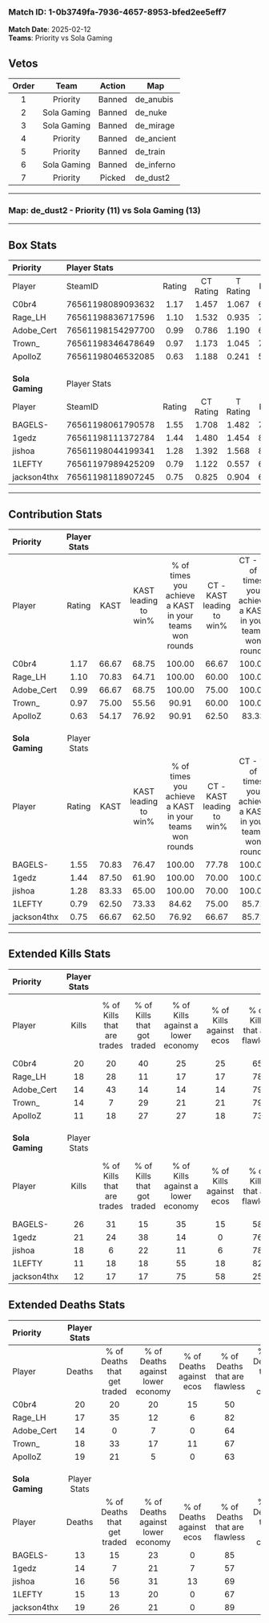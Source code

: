 ### Match ID: 1-0b3749fa-7936-4657-8953-bfed2ee5eff7  
**Match Date**: 2025-02-12  
**Teams**: Priority vs Sola Gaming  

## Vetos  

| Order | Team | Action | Map |
| :---: | :--: | :----: | --- |
| 1 | Priority | Banned | de_anubis |
| 2 | Sola Gaming | Banned | de_nuke |
| 3 | Sola Gaming | Banned | de_mirage |
| 4 | Priority | Banned | de_ancient |
| 5 | Priority | Banned | de_train |
| 6 | Sola Gaming | Banned | de_inferno |
| 7 | Priority | Picked | de_dust2 |

---  

### **Map**: de_dust2 - Priority (11) vs Sola Gaming (13)  
---  

## Box Stats  

| **Priority**    | Player Stats      |        |           |          |       |       |       |         |        |      |     |
| :- | :- | :-: | :-: | :-: | :-: | :-: | :-: | :-: | :-: | :-: | :-: |
| Player          | SteamID           | Rating | CT Rating | T Rating | KAST  |  ADR  | Kills | Assists | Deaths | K/D  | HS% |
| C0br4           | 76561198089093632 |  1.17  |   1.457   |  1.067   | 66.67 | 101.3 |  20   |    5    |   20   | 1.00 | 40  |
| Rage_LH         | 76561198836717596 |  1.10  |   1.532   |  0.935   | 70.83 | 72.0  |  18   |    5    |   17   | 1.06 | 27  |
| Adobe_Cert      | 76561198154297700 |  0.99  |   0.786   |  1.190   | 66.67 | 70.6  |  14   |    5    |   14   | 1.00 | 57  |
| Trown_          | 76561198346478649 |  0.97  |   1.173   |  1.045   | 75.00 | 69.7  |  14   |    9    |   18   | 0.78 | 42  |
| ApolloZ         | 76561198046532085 |  0.63  |   1.188   |  0.241   | 54.17 | 55.5  |  11   |    4    |   19   | 0.58 | 45  |
|                 |                   |        |           |          |       |       |       |         |        |      |     |
|                 |                   |        |           |          |       |       |       |         |        |      |     |
|                 |                   |        |           |          |       |       |       |         |        |      |     |
| **Sola Gaming** | Player Stats      |        |           |          |       |       |       |         |        |      |     |
| Player          | SteamID           | Rating | CT Rating | T Rating | KAST  |  ADR  | Kills | Assists | Deaths | K/D  | HS% |
| BAGELS-         | 76561198061790578 |  1.55  |   1.708   |  1.482   | 70.83 | 97.6  |  26   |    3    |   13   | 2.00 | 34  |
| 1gedz           | 76561198111372784 |  1.44  |   1.480   |  1.454   | 87.50 | 84.4  |  21   |    7    |   14   | 1.50 | 76  |
| jishoa          | 76561198044199341 |  1.28  |   1.392   |  1.568   | 83.33 | 87.5  |  18   |    9    |   16   | 1.13 | 66  |
| 1LEFTY          | 76561197989425209 |  0.79  |   1.122   |  0.557   | 62.50 | 56.4  |  11   |    7    |   15   | 0.73 | 45  |
| jackson4thx     | 76561198118907245 |  0.75  |   0.825   |  0.904   | 66.67 | 55.4  |  12   |    4    |   19   | 0.63 | 75  |
---  

## Contribution Stats  

| **Priority**    | Player Stats |       |                      |                                                        |                           |                                                             |                          |                                                            |
| :- | :-: | :-: | :-: | :-: | :-: | :-: | :-: | :-: |
| Player          |    Rating    | KAST  | KAST leading to win% | % of times you achieve a KAST in your teams won rounds | CT - KAST leading to win% | CT - % of times you achieve a KAST in your teams won rounds | T - KAST leading to win% | T - % of times you achieve a KAST in your teams won rounds |
| C0br4           |     1.17     | 66.67 |        68.75         |                         100.00                         |           66.67           |                           100.00                            |          71.43           |                           100.00                           |
| Rage_LH         |     1.10     | 70.83 |        64.71         |                         100.00                         |           60.00           |                           100.00                            |          71.43           |                           100.00                           |
| Adobe_Cert      |     0.99     | 66.67 |        68.75         |                         100.00                         |           75.00           |                           100.00                            |          62.50           |                           100.00                           |
| Trown_          |     0.97     | 75.00 |        55.56         |                         90.91                          |           60.00           |                           100.00                            |          50.00           |                           80.00                            |
| ApolloZ         |     0.63     | 54.17 |        76.92         |                         90.91                          |           62.50           |                            83.33                            |          100.00          |                           100.00                           |
|                 |              |       |                      |                                                        |                           |                                                             |                          |                                                            |
|                 |              |       |                      |                                                        |                           |                                                             |                          |                                                            |
|                 |              |       |                      |                                                        |                           |                                                             |                          |                                                            |
| **Sola Gaming** | Player Stats |       |                      |                                                        |                           |                                                             |                          |                                                            |
| Player          |    Rating    | KAST  | KAST leading to win% | % of times you achieve a KAST in your teams won rounds | CT - KAST leading to win% | CT - % of times you achieve a KAST in your teams won rounds | T - KAST leading to win% | T - % of times you achieve a KAST in your teams won rounds |
| BAGELS-         |     1.55     | 70.83 |        76.47         |                         100.00                         |           77.78           |                           100.00                            |          75.00           |                           100.00                           |
| 1gedz           |     1.44     | 87.50 |        61.90         |                         100.00                         |           70.00           |                           100.00                            |          54.55           |                           100.00                           |
| jishoa          |     1.28     | 83.33 |        65.00         |                         100.00                         |           70.00           |                           100.00                            |          60.00           |                           100.00                           |
| 1LEFTY          |     0.79     | 62.50 |        73.33         |                         84.62                          |           75.00           |                            85.71                            |          71.43           |                           83.33                            |
| jackson4thx     |     0.75     | 66.67 |        62.50         |                         76.92                          |           66.67           |                            85.71                            |          57.14           |                           66.67                            |
---  

## Extended Kills Stats  

| **Priority**    | Player Stats |                            |                            |                                    |                         |                              |                                 |                                       |                    |           |
| :- | :-: | :-: | :-: | :-: | :-: | :-: | :-: | :-: | :-: | :-: |
| Player          |    Kills     | % of Kills that are trades | % of Kills that got traded | % of Kills against a lower economy | % of Kills against ecos | % of Kills that are flawless | % of Kills that are close duels | % of Kills that are assisted by flash | Pistol Round Kills | AWP Kills |
| C0br4           |      20      |             20             |             40             |                 25                 |           25            |              65              |                5                |                   5                   |         2          |     0     |
| Rage_LH         |      18      |             28             |             11             |                 17                 |           17            |              78              |                6                |                   0                   |         2          |     9     |
| Adobe_Cert      |      14      |             43             |             14             |                 14                 |           14            |              79              |                0                |                   7                   |         1          |     0     |
| Trown_          |      14      |             7              |             29             |                 21                 |           21            |              79              |                7                |                   0                   |         1          |     0     |
| ApolloZ         |      11      |             18             |             27             |                 27                 |           18            |              73              |                0                |                  27                   |         0          |     0     |
|                 |              |                            |                            |                                    |                         |                              |                                 |                                       |                    |           |
|                 |              |                            |                            |                                    |                         |                              |                                 |                                       |                    |           |
|                 |              |                            |                            |                                    |                         |                              |                                 |                                       |                    |           |
| **Sola Gaming** | Player Stats |                            |                            |                                    |                         |                              |                                 |                                       |                    |           |
| Player          |    Kills     | % of Kills that are trades | % of Kills that got traded | % of Kills against a lower economy | % of Kills against ecos | % of Kills that are flawless | % of Kills that are close duels | % of Kills that are assisted by flash | Pistol Round Kills | AWP Kills |
| BAGELS-         |      26      |             31             |             15             |                 35                 |           15            |              58              |               15                |                   8                   |         2          |    11     |
| 1gedz           |      21      |             24             |             38             |                 14                 |            0            |              76              |                0                |                   5                   |         2          |     0     |
| jishoa          |      18      |             6              |             22             |                 11                 |            6            |              78              |                0                |                   6                   |         1          |     6     |
| 1LEFTY          |      11      |             18             |             18             |                 55                 |           18            |              82              |                9                |                   0                   |         1          |     0     |
| jackson4thx     |      12      |             17             |             17             |                 75                 |           58            |              25              |               17                |                   8                   |         1          |     0     |
## Extended Deaths Stats  

| **Priority**    | Player Stats |                             |                                   |                          |                               |                            |                           |               |
| :- | :-: | :-: | :-: | :-: | :-: | :-: | :-: | :-: |
| Player          |    Deaths    | % of Deaths that get traded | % of Deaths against lower economy | % of Deaths against ecos | % of Deaths that are flawless | % of Deaths that are close | % of Deaths while blinded | Deaths to AWP |
| C0br4           |      20      |             20              |                20                 |            15            |              50               |             10             |             0             |       3       |
| Rage_LH         |      17      |             35              |                12                 |            6             |              82               |             0              |             6             |       1       |
| Adobe_Cert      |      14      |              0              |                 7                 |            0             |              64               |             14             |             0             |       6       |
| Trown_          |      18      |             33              |                17                 |            11            |              67               |             11             |             6             |       4       |
| ApolloZ         |      19      |             21              |                 5                 |            0             |              63               |             5              |            16             |       3       |
|                 |              |                             |                                   |                          |                               |                            |                           |               |
|                 |              |                             |                                   |                          |                               |                            |                           |               |
|                 |              |                             |                                   |                          |                               |                            |                           |               |
| **Sola Gaming** | Player Stats |                             |                                   |                          |                               |                            |                           |               |
| Player          |    Deaths    | % of Deaths that get traded | % of Deaths against lower economy | % of Deaths against ecos | % of Deaths that are flawless | % of Deaths that are close | % of Deaths while blinded | Deaths to AWP |
| BAGELS-         |      13      |             15              |                23                 |            0             |              85               |             0              |             8             |       1       |
| 1gedz           |      14      |              7              |                21                 |            7             |              57               |             0              |             0             |       4       |
| jishoa          |      16      |             56              |                31                 |            13            |              69               |             6              |            13             |       0       |
| 1LEFTY          |      15      |             13              |                20                 |            0             |              67               |             7              |             7             |       2       |
| jackson4thx     |      19      |             26              |                21                 |            0             |              89               |             5              |             5             |       2       |
